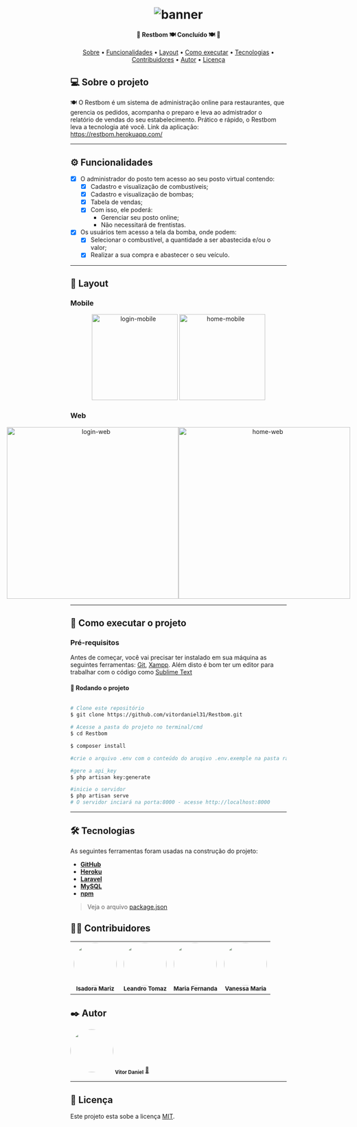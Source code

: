 <h1 align="center">
    <img alt="banner" title="#banner" src="https://restbom.herokuapp.com/images/logo.png" />
</h1>

<h4 align="center"> 
  🚧  Restbom 🍽️ Concluído 🍽️ 🚧
</h4>

<p align="center">
 <a href="#-sobre-o-projeto">Sobre</a> •
 <a href="#-funcionalidades">Funcionalidades</a> •
 <a href="#-layout">Layout</a> • 
 <a href="#-como-executar-o-projeto">Como executar</a> • 
 <a href="#-tecnologias">Tecnologias</a> • 
 <a href="#-contribuidores">Contribuidores</a> • 
 <a href="#-autor">Autor</a> • 
 <a href="#user-content--licença">Licença</a>
</p>


## 💻 Sobre o projeto

🍽️ O Restbom é um sistema de administração online para restaurantes, que gerencia os pedidos, acompanha o preparo e leva ao admistrador o relatório de vendas do seu estabelecimento. Prático e rápido, o Restbom leva a tecnologia até você. Link da aplicação: https://restbom.herokuapp.com/

---

## ⚙️ Funcionalidades

- [x] O administrador do posto tem acesso ao seu posto virtual contendo:
  - [x] Cadastro e visualização de combustíveis; 
  - [x] Cadastro e visualização de bombas;
  - [x] Tabela de vendas;
  - [x] Com isso, ele poderá: 
    - Gerenciar seu posto online;
    - Não necessitará de frentistas.


- [x] Os usuários tem acesso a tela da bomba, onde podem:
  - [x] Selecionar o combustível, a quantidade a ser abastecida e/ou o valor;
  - [x] Realizar a sua compra e abastecer o seu veículo.

---

## 🎨 Layout


### Mobile

<p align="center">
  <img alt="login-mobile" title="#login-mobile" src="https://restbom.herokuapp.com/images/mobile2.jpeg" width="200px">

  <img alt="home-mobile" title="#home-mobile" src="https://restbom.herokuapp.com/images/mobile1.jpeg" width="200px">
</p>

### Web

<p align="center" style="display: flex; align-items: flex-start; justify-content: center;">
  <img alt="login-web" title="#login-web" src="https://restbom.herokuapp.com/images/web2.png" width="400px">

  <img alt="home-web" title="#home-web" src="https://restbom.herokuapp.com/images/web1.png" width="400px">
</p>

---

## 🚀 Como executar o projeto

### Pré-requisitos

Antes de começar, você vai precisar ter instalado em sua máquina as seguintes ferramentas:
[Git](https://git-scm.com), [Xampp](https://www.apachefriends.org/pt_br/index.html). 
Além disto é bom ter um editor para trabalhar com o código como [Sublime Text](https://www.sublimetext.com/)

#### 🎲 Rodando o projeto

```bash

# Clone este repositório
$ git clone https://github.com/vitordaniel31/Restbom.git

# Acesse a pasta do projeto no terminal/cmd
$ cd Restbom

$ composer install

#crie o arquivo .env com o conteúdo do aruqivo .env.exemple na pasta raiz do projeto e configure-o

#gere a api_key
$ php artisan key:generate

#inicie o servidor
$ php artisan serve
# O servidor inciará na porta:8000 - acesse http://localhost:8000

```

---

## 🛠 Tecnologias

As seguintes ferramentas foram usadas na construção do projeto:

-   **[GitHub](https://github.com/)**
-   **[Heroku](https://www.heroku.com/)**
-   **[Laravel](https://laravel.com/)**
-   **[MySQL](https://www.mysql.com/)**
-   **[npm](https://www.npmjs.com/)**

> Veja o arquivo  [package.json](https://github.com/vitordaniel31/Restbom/blob/main/package.json)

## 👨‍💻 Contribuidores

<table>
  <tr>
    <td align="center"><a><img style="border-radius: 50%;" src="https://restbom.herokuapp.com/images/isadora.jpeg" width="100px;" alt=""/><br /><sub><b>Isadora Mariz</b></sub></a><br /></td>
    <td align="center"><a><img style="border-radius: 50%;" src="https://restbom.herokuapp.com/images/leandro.jpeg" width="100px;" alt=""/><br /><sub><b>Leandro Tomaz</b></sub></a><br /></td>
    <td align="center"><a><img style="border-radius: 50%;" src="https://restbom.herokuapp.com/images/maria.jpg" width="100px;" alt=""/><br /><sub><b>Maria Fernanda</b></sub></a><br /></td>
    <td align="center"><a><img style="border-radius: 50%;" src="https://restbom.herokuapp.com/images/vanessa.jpeg" width="100px;" alt=""/><br /><sub><b>Vanessa Maria</b></sub></a><br /></td> 
  </tr>
</table>

## ✒️ Autor

<a>
 <img style="border-radius: 50%;" src="https://avatars.githubusercontent.com/u/51799954?s=400&u=642e80143821cdf21858ef95e54fc020df455afc&v=4" width="100px;" alt=""/>
 <sub><b>Vitor Daniel</b></sub></a> <a href="https://github.com/vitordaniel31" title="">🚀</a>

---

## 📝 Licença

Este projeto esta sobe a licença [MIT](https://github.com/vitordaniel31/Restbom/blob/main/LICENCE).

